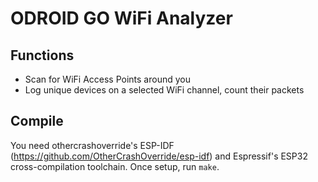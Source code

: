 # ODROID GO WiFi Analyzer

## Functions
- Scan for WiFi Access Points around you
- Log unique devices on a selected WiFi channel, count their packets

## Compile
You need othercrashoverride's ESP-IDF (https://github.com/OtherCrashOverride/esp-idf) and Espressif's ESP32 cross-compilation toolchain. Once setup, run ```make```.